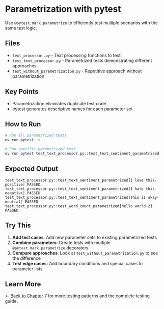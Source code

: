 # Parametrization with pytest

Use `@pytest.mark.parametrize` to efficiently test multiple scenarios with the same test logic.

## Files

- `text_processor.py` - Text processing functions to test
- `test_text_processor.py` - Parametrized tests demonstrating different approaches
- `test_without_parametrization.py` - Repetitive approach without parametrization

## Key Points

- Parametrization eliminates duplicate test code
- pytest generates descriptive names for each parameter set

## How to Run

```bash
# Run all parametrized tests
uv run pytest -v

# Run specific parametrized test
uv run pytest test_text_processor.py::test_text_sentiment_parametrized -v
```

## Expected Output

```
test_text_processor.py::test_text_sentiment_parametrized[I love this-positive] PASSED
test_text_processor.py::test_text_sentiment_parametrized[I hate this-negative] PASSED
test_text_processor.py::test_text_sentiment_parametrized[This is okay-neutral] PASSED
test_text_processor.py::test_word_count_parametrized[hello world-2] PASSED
```

## Try This

1. **Add test cases**: Add new parameter sets to existing parametrized tests
2. **Combine parameters**: Create tests with multiple `@pytest.mark.parametrize` decorators
3. **Compare approaches**: Look at `test_without_parametrization.py` to see the difference
4. **Test edge cases**: Add boundary conditions and special cases to parameter lists

## Learn More

← [Back to Chapter 7](../README.md) for more testing patterns and the complete testing guide.